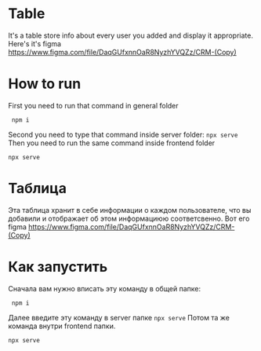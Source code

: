 # Table
  It's a table store info about every user you added and display it appropriate. Here's it's figma https://www.figma.com/file/DaqGUfxnnOaR8NyzhYVQZz/CRM-(Copy)
# How to run
  First you need to run that command in general folder
   ```
    npm i
   ```
  Second you need to type that command inside server folder:
    ```
    npx serve
    ```
   Then you need to run the same command inside frontend folder
   ```
   npx serve
   ```

# Таблица
  Эта таблица хранит в себе информации о каждом пользователе, что вы добавили и отображает об этом информациюю соответсвенно. 
  Вот его figma https://www.figma.com/file/DaqGUfxnnOaR8NyzhYVQZz/CRM-(Copy)
  
# Как запустить
  Сначала вам нужно вписать эту команду в общей папке:
   ```
    npm i
   ```
   Далее введите эту команду в server папке
    ```
    npx serve
    ```
    Потом та же команда внутри frontend папки.
   ```
   npx serve
   ```

